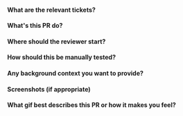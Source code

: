 #### What are the relevant tickets?

#### What's this PR do?

#### Where should the reviewer start?

#### How should this be manually tested?

#### Any background context you want to provide?

#### Screenshots (if appropriate)

#### What gif best describes this PR or how it makes you feel?
